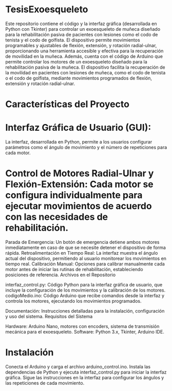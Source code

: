 # TesisExoesqueleto
Este repositorio contiene el código y la interfaz gráfica (desarrollada en Python con Tkinter) para controlar un exoesqueleto de muñeca diseñado para la rehabilitación pasiva de pacientes con lesiones como el codo de tenista y el codo de golfista. El dispositivo permite movimientos programables y ajustables de flexión, extensión, y rotación radial-ulnar, proporcionando una herramienta accesible y efectiva para la recuperación de movilidad en la muñeca. Además, cuenta con el código de Arduino que permite controlar los motores de un exoesqueleto diseñado para la rehabilitación pasiva de la muñeca. El dispositivo facilita la recuperación de la movilidad en pacientes con lesiones de muñeca, como el codo de tenista o el codo de golfista, mediante movimientos programados de flexión, extensión y rotación radial-ulnar.

# Características del Proyecto
# Interfaz Gráfica de Usuario (GUI): 
La interfaz, desarrollada en Python, permite a los usuarios configurar parámetros como el ángulo de movimiento y el número de repeticiones para cada motor.

# Control de Motores Radial-Ulnar y Flexión-Extensión: Cada motor se configura individualmente para ejecutar movimientos de acuerdo con las necesidades de rehabilitación.

  Parada de Emergencia: Un botón de emergencia detiene ambos motores inmediatamente en caso de que se necesite detener el dispositivo de forma rápida.
Retroalimentación en Tiempo Real: La interfaz muestra el ángulo actual del dispositivo, permitiendo al usuario monitorear los movimientos en tiempo real.
  Calibración Manual: Opciones para calibrar manualmente cada motor antes de iniciar las rutinas de rehabilitación, estableciendo posiciones de referencia.
Archivos en el Repositorio

  interfaz_control.py: Código Python para la interfaz gráfica de usuario, que incluye la configuración de los movimientos y la calibración de los motores.
  codigoMedio.ino: Código Arduino que recibe comandos desde la interfaz y controla los motores, ejecutando los movimientos programados.

  Documentación: Instrucciones detalladas para la instalación, configuración y uso del sistema.
Requisitos del Sistema

  Hardware: Arduino Nano, motores con encoders, sistema de transmisión mecánica para el exoesqueleto.
  Software: Python 3.x, Tkinter, Arduino IDE.
  
# Instalación
Conecta el Arduino y carga el archivo arduino_control.ino.
Instala las dependencias de Python y ejecuta interfaz_control.py para iniciar la interfaz gráfica.
Sigue las instrucciones en la interfaz para configurar los ángulos y las repeticiones de cada movimiento.
